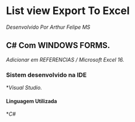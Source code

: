 # List view Export To Excel
*Desenvolvido Por Arthur Felipe MS*

## C# Com WINDOWS FORMS.
*Adicionar em REFERENCIAS / Microsoft Excel 16.*

### Sistem desenvolvido  na IDE
**Visual Studio.*

#### Linguagem Utilizada 
**C#*
